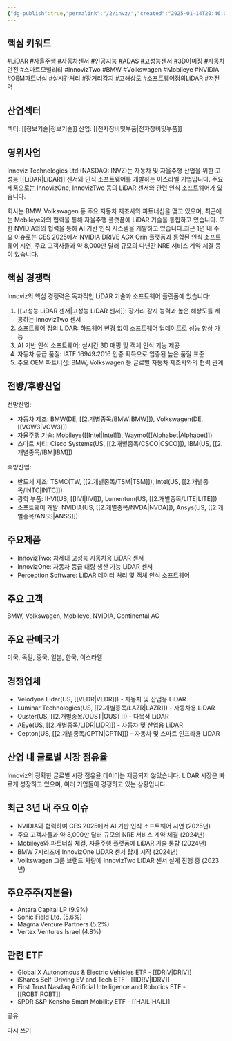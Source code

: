 ```yaml
---
{"dg-publish":true,"permalink":"/2/invz/","created":"2025-01-14T20:46:00.137+09:00","updated":"2025-06-03T20:05:59.573+09:00"}
---
```


## 핵심 키워드

#LiDAR #자율주행 #자동차센서 #인공지능 #ADAS #고성능센서 #3D이미징 #자동차안전 #스마트모빌리티 #InnovizTwo #BMW #Volkswagen #Mobileye #NVIDIA #OEM파트너십 #실시간처리 #장거리감지 #고해상도 #소프트웨어정의LiDAR #저전력

## 산업섹터

섹터: [[정보기술\|정보기술]]
산업: [[전자장비및부품\|전자장비및부품]]

## 영위사업

Innoviz Technologies Ltd.(NASDAQ: INVZ)는 자동차 및 자율주행 산업을 위한 고성능 [[LiDAR\|LiDAR]] 센서와 인식 소프트웨어를 개발하는 이스라엘 기업입니다. 주요 제품으로는 InnovizOne, InnovizTwo 등의 LiDAR 센서와 관련 인식 소프트웨어가 있습니다.

회사는 BMW, Volkswagen 등 주요 자동차 제조사와 파트너십을 맺고 있으며, 최근에는 Mobileye와의 협력을 통해 자율주행 플랫폼에 LiDAR 기술을 통합하고 있습니다. 또한 NVIDIA와의 협력을 통해 AI 기반 인식 시스템을 개발하고 있습니다.최근 1년 내 주요 이슈로는 CES 2025에서 NVIDIA DRIVE AGX Orin 플랫폼과 통합된 인식 소프트웨어 시연, 주요 고객사들과 약 8,000만 달러 규모의 다년간 NRE 서비스 계약 체결 등이 있습니다.

## 핵심 경쟁력

Innoviz의 핵심 경쟁력은 독자적인 LiDAR 기술과 소프트웨어 플랫폼에 있습니다:

1. [[고성능 LiDAR 센서\|고성능 LiDAR 센서]]: 장거리 감지 능력과 높은 해상도를 제공하는 InnovizTwo 센서
2. 소프트웨어 정의 LiDAR: 하드웨어 변경 없이 소프트웨어 업데이트로 성능 향상 가능
3. AI 기반 인식 소프트웨어: 실시간 3D 매핑 및 객체 인식 기능 제공
4. 자동차 등급 품질: IATF 16949:2016 인증 획득으로 입증된 높은 품질 표준
5. 주요 OEM 파트너십: BMW, Volkswagen 등 글로벌 자동차 제조사와의 협력 관계

## 전방/후방산업

전방산업:

- 자동차 제조: BMW(DE, [[2.개별종목/BMW\|BMW]]), Volkswagen(DE, [[VOW3\|VOW3]])
- 자율주행 기술: Mobileye([[Intel\|Intel]]), Waymo([[Alphabet\|Alphabet]])
- 스마트 시티: Cisco Systems(US, [[2.개별종목/CSCO\|CSCO]]), IBM(US, [[2.개별종목/IBM\|IBM]])

후방산업:

- 반도체 제조: TSMC(TW, [[2.개별종목/TSM\|TSM]]), Intel(US, [[2.개별종목/INTC\|INTC]])
- 광학 부품: II-VI(US, [[IIVI\|IIVI]]), Lumentum(US, [[2.개별종목/LITE\|LITE]])
- 소프트웨어 개발: NVIDIA(US, [[2.개별종목/NVDA\|NVDA]]), Ansys(US, [[2.개별종목/ANSS\|ANSS]])

## 주요제품

- InnovizTwo: 차세대 고성능 자동차용 LiDAR 센서
- InnovizOne: 자동차 등급 대량 생산 가능 LiDAR 센서
- Perception Software: LiDAR 데이터 처리 및 객체 인식 소프트웨어

## 주요 고객

BMW, Volkswagen, Mobileye, NVIDIA, Continental AG

## 주요 판매국가

미국, 독일, 중국, 일본, 한국, 이스라엘

## 경쟁업체

- Velodyne Lidar(US, [[VLDR\|VLDR]]) - 자동차 및 산업용 LiDAR
- Luminar Technologies(US, [[2.개별종목/LAZR\|LAZR]]) - 자동차용 LiDAR
- Ouster(US, [[2.개별종목/OUST\|OUST]]) - 다목적 LiDAR
- AEye(US, [[2.개별종목/LIDR\|LIDR]]) - 자동차 및 산업용 LiDAR
- Cepton(US, [[2.개별종목/CPTN\|CPTN]]) - 자동차 및 스마트 인프라용 LiDAR

## 산업 내 글로벌 시장 점유율

Innoviz의 정확한 글로벌 시장 점유율 데이터는 제공되지 않았습니다. LiDAR 시장은 빠르게 성장하고 있으며, 여러 기업들이 경쟁하고 있는 상황입니다.

## 최근 3년 내 주요 이슈

- NVIDIA와 협력하여 CES 2025에서 AI 기반 인식 소프트웨어 시연 (2025년)
- 주요 고객사들과 약 8,000만 달러 규모의 NRE 서비스 계약 체결 (2024년)
- Mobileye와 파트너십 체결, 자율주행 플랫폼에 LiDAR 기술 통합 (2024년)
- BMW 7시리즈에 InnovizOne LiDAR 센서 탑재 시작 (2024년)
- Volkswagen 그룹 브랜드 차량에 InnovizTwo LiDAR 센서 설계 진행 중 (2023년)

## 주요주주(지분율)

- Antara Capital LP (9.9%)
- Sonic Field Ltd. (5.6%)
- Magma Venture Partners (5.2%)
- Vertex Ventures Israel (4.8%)

## 관련 ETF

- Global X Autonomous & Electric Vehicles ETF - [[DRIV\|DRIV]]
- iShares Self-Driving EV and Tech ETF - [[IDRV\|IDRV]]
- First Trust Nasdaq Artificial Intelligence and Robotics ETF - [[ROBT\|ROBT]]
- SPDR S&P Kensho Smart Mobility ETF - [[HAIL\|HAIL]]

공유

다시 쓰기